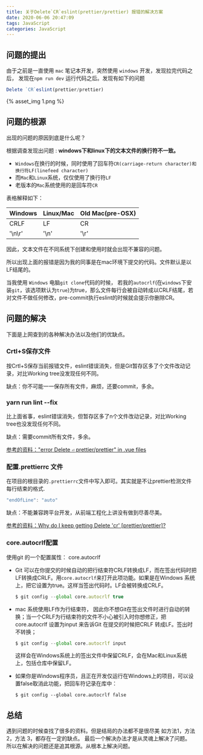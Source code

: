```yaml
---
title: 关于Delete`CR`eslint(prettier/prettier) 报错的解决方案
date: 2020-06-06 20:47:09
tags: JavaScript
categories: JavaScript
---
```


## 问题的提出

由于之前是一直使用 `mac` 笔记本开发，突然使用 `windows` 开发，发现拉完代码之后， 发现在`npm run dev` 运行代码之后。发现有如下的问题

```javascript
Delete `CR`eslint(prettier/prettier)
```

 <!--more-->

{% asset_img 1.png %}

## 问题的根源

出现的问题的原因到底是什么呢？

根据调查发现出问题 : **windows下和linux下的文本文件的换行符不一致。**

- `Windows`在换行的时候，同时使用了回车符`CR(carriage-return character)和换行符LF(linefeed character)`
- 而`Mac`和`Linux`系统，仅仅使用了换行符`LF`
- 老版本的`Mac`系统使用的是回车符`CR`

表格解释如下：

| **Windows** | **Linux/Mac** | **Old Mac(pre-OSX)** |
| ----------- | ------------- | -------------------- |
| CRLF        | LF            | CR                   |
| '\n\r'      | '\n'          | '\r'                 |

因此，文本文件在不同系统下创建和使用时就会出现不兼容的问题。

所以出现上面的报错是因为我的同事是在mac环境下提交的代码。文件默认是以LF结尾的。

当我使用 `Windows` 电脑`git clone`代码的时候， 若我的`autocrlf`(在`windows`下安装`git`，该选项默认为`true`)为true，那么文件每行会被自动转成以CRLF结尾，若对文件不做任何修改，pre-commit执行eslint的时候就会提示你删除CR。

## 问题的解决

下面是上网查到的各种解决办法以及他们的优缺点。

### Crtl+S保存文件

按Crtl+S保存当前报错文件，eslint错误消失，但是Git暂存区多了个文件改动记录，对比Working tree没发现任何不同。

缺点：你不可能一一保存所有文件，麻烦，还要commit，多余。

### yarn run lint --fix

比上面省事，eslint错误消失，但暂存区多了n个文件改动记录，对比Working tree也没发现任何不同。

缺点：需要commit所有文件，多余。

[参考的资料："error Delete `⏎` prettier/prettier" in .vue files](https://github.com/prettier/eslint-plugin-prettier/issues/114)

### 配置.prettierrc 文件

在项目的根目录的`.prettierrc`文件中写入即可。其实就是不让prettier检测文件每行结束的格式.

```javascript
"endOfLine": "auto"
```

缺点：不能兼容跨平台开发，从前端工程化上讲没有做到尽善尽美。

[参考的资料：Why do I keep getting Delete 'cr' [prettier/prettier]?](https://stackoverflow.com/questions/53516594/why-do-i-keep-getting-delete-cr-prettier-prettier)

### core.autocrlf配置

使用git 的一个配置属性： core.autocrlf 

* Git 可以在你提交的时候自动的把行结束符CRLF转换成LF，而在签出代码时把LF转换成CRLF。用`core.autocrlf`来打开此项功能。如果是在Windows 系统上，把它设置为true。这样当签出代码时。LF会被转换成CRLF。

  ```javascript
  $ git config --global core.autocrlf true
  ```

* mac 系统使用LF作为行结束符， 因此你不想Git在签出文件时进行自动的转换；当一个CRLF为行结束符的文件不小心被引入时你想修正，把core.autocrlf 设置为input 来告诉Git 在提交的时候把CRLF 转成LF。签出时不转换；

  ```javascript
  $ git config --global core.autocrlf input
  ```

  这样会在Windows系统上的签出文件中保留CRLF，会在Mac和Linux系统上，包括仓库中保留LF。

* 如果你是Windows程序员，且正在开发仅运行在Windows上的项目，可以设置false取消此功能，把回车符记录在库中：

  ```
  $ git config --global core.autocrlf false
  ```

  

## 总结

遇到问题的时候查找了很多的资料。但是结局的办法都不是很尽美 如方法1，方法 2，方法 3，都存在一定的缺点。 最后一个解决办法才是从灵魂上解决了问题。 所以在解决的问题还是追其根源。从根本上解决问题。